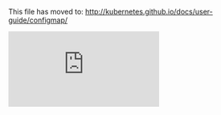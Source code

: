 <!-- BEGIN MUNGE: UNVERSIONED_WARNING -->


<!-- END MUNGE: UNVERSIONED_WARNING -->

This file has moved to: http://kubernetes.github.io/docs/user-guide/configmap/




<!-- BEGIN MUNGE: IS_VERSIONED -->
<!-- TAG IS_VERSIONED -->
<!-- END MUNGE: IS_VERSIONED -->


<!-- BEGIN MUNGE: GENERATED_ANALYTICS -->
[![Analytics](https://kubernetes-site.appspot.com/UA-36037335-10/GitHub/docs/user-guide/configmap.md?pixel)]()
<!-- END MUNGE: GENERATED_ANALYTICS -->
